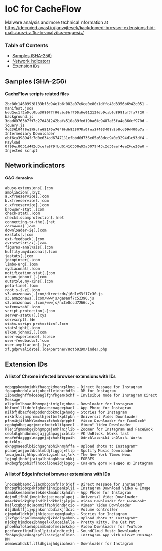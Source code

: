 # IoC for CacheFlow

Malware analysis and more technical information at <https://decoded.avast.io/janvojtesek/backdoored-browser-extensions-hid-malicious-traffic-in-analytics-requests/> 

### Table of Contents
* [Samples (SHA-256)](#samples-sha-256)
* [Network indicators](#network-indicators)
* [Extension IDs](#extension-ids)


## Samples (SHA-256)
#### CacheFlow scripts related files
```
2bc86c14609928183bf3d94e1b6f082a07e6ce0e80b1dffc48d3356b6942c051 - manifest.json
bdd2ec1f2e5cc0ba3980f7f96cba5bf795a6e012120db9cab0d8981af3fa7f20 - background.js
3dad00763b7f97c27d481242bafa510a89fed19ba60c9487a65fa4e86dcf970d - jquery.js
4e236104f6e155cfe65179e7646bdb825078a9fea39463498c5b8cd99d409e7a - Intermediary Downloader
ebf6ca39894fc7d0e634bd6747131efbbd0d736e65e68dcc940e3294d3c93df4 - Payload
0f99ec8031d482d3cefa979fbd61416558e03a5079f43c2d31aaf4ea20ce28a0 - Injected script
```

## Network indicators
#### C&C domains
```
abuse-extensions[.]com
ampliacion[.]xyz
a.xfreeservice[.]com
b.xfreeservice[.]com
c.xfreeservice[.]com
browser-stat[.]com
check-stat[.]com
check4.scamprotection[.]net
connecting-to-the[.]net
cornewus[.]com
downloader-ig[.]com
exstats[.]com
ext-feedback[.]com
extstatistics[.]com
figures-analysis[.]com
huffily.mydiaconal[.]com
jastats[.]com
jokopinter[.]com
limbo-urg[.]com
mydiaconal[.]com
notification-stat[.]com
orgun.johnoil[.]com
outstole.my-sins[.]com
peta-line[.]com
root.s-i-z[.]com
s3.amazonaws[.]com/directcdn/j6dle93f17c30.js
s3.amazonaws[.]com/wwwjs/ga9anf7c53390.js
s3.amazonaws[.]com/wwwjs/hc8e0ccd7266c.js
safenewtab[.]com
script-protection[.]com
server-status[.]xyz
servscrpt[.]de
stats.script-protection[.]com
statslight[.]com
ulkon.johnoil[.]com
user-experience[.]space
user-feedbacks[.]com
user.ampliacion[.]xyz
xf.gdprvalidate[.]de/partner/8otb939m/index.php
```

## Extension IDs
#### A list of Chrome infected browser extensions with IDs
```
mdpgppkombninhkfhaggckdmencplhmg - Direct Message for Instagram
fgaapohcdolaiaijobecfleiohcfhdfb - DM for Instagram
iibnodnghffmdcebaglfgnfkgemcbchf - Invisible mode for Instagram Direct Message
olkpikmlhoaojbbmmpejnimiglejmboe - Downloader for Instagram
bhfoemlllidnfefgkeaeocnageepbael - App Phone for Instagram
nilbfjdbacfdodpbdondbbkmoigehodg - Stories for Instagram
eikbfklcjampfnmclhjeifbmfkpkfpbn - Universal Video Downloader
pfnmibjifkhhblmdmaocfohebdpfppkf - Video Downloader for FaceBook™
cgpbghdbejagejmciefmekcklikpoeel - Vimeo™ Video Downloader
klejifgmmnkgejbhgmpgajemhlnijlib - Zoomer for Instagram and FaceBook
ceoldlgkhdbnnmojajjgfapagjccblib - VK UnBlock. Works fast.
mnafnfdagggclnaggnjajohakfbppaih - Odnoklassniki UnBlock. Works quickly.
oknpgmaeedlbdichgaghebhiknmghffa - Upload photo to Instagram™
pcaaejaejpolbbchlmbdjfiggojefllp - Spotify Music Downloader
lmcajpniijhhhpcnhleibgiehhicjlnk - The New York Times News
lgjogljbnbfjcaigalbhiagkboajmkkj - FORBES
akdbogfpgohikflhccclloneidjkogog - Скачать фото и видео из Instagram
```

#### A list of Edge infected browser extensions with IDs
```
lnocaphbapmclliacmbbggnfnjojbjgf - Direct Message for Instagram™
bhcpgfhiobcpokfpdahijhnipenkplji - Instagram Download Video & Image
dambkkeeabmnhelekdekfmabnckghdih - App Phone for Instagram
dgjmdlifhbljhmgkjbojeejmeeplapej - Universal Video Downloader
emechknidkghbpiodihlodkhnljplpjm - Video Downloader for FaceBook™
hajlccgbgjdcjaommiffaphjdndpjcio - Vimeo™ Video Downloader
dljdbmkffjijepjnkonndbdiakjfdcic - Volume Controller
cjmpdadldchjmljhkigoeejegmghaabp - Stories for Instagram
jlkfgpiicpnlbmmmpkpdjkkdolgomhmb - Upload photo to Instagram™
njdkgjbjmdceaibhngelkkloceihelle - Pretty Kitty, The Cat Pet
phoehhafolaebdpimmbmlofmeibdkckp - Video Downloader for YouTube
pccfaccnfkjmdlkollpiaialndbieibj - SoundCloud Music Downloader
fbhbpnjkpcdmcgcpfilooccjgemlkinn - Instagram App with Direct Message DM
aemaecahdckfllfldhgimjhdgiaahean - Downloader for Instagram
```
